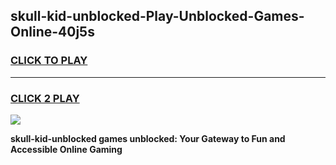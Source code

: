 
## skull-kid-unblocked-Play-Unblocked-Games-Online-40j5s
<h3>
<a href="https://premium76.site?title=skull-kid-unblocked&ref=25A">CLICK TO PLAY</a></h3>
<hr>

<h3>
<a href="https://premium76.site?title=skull-kid-unblocked&ref=25A">CLICK 2 PLAY</a>
  
</h3>

<a href="https://premium76.site?title=skull-kid-unblocked&ref=25A"><img src="https://clearcache.store/games.png"></a>


**skull-kid-unblocked games unblocked: Your Gateway to Fun and Accessible Online Gaming**
